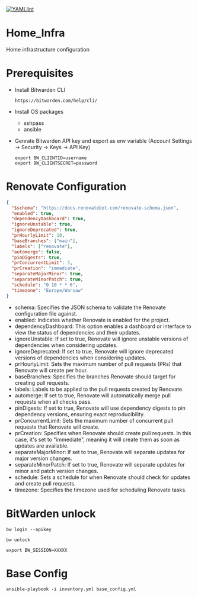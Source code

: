 [![YAMLlint](https://github.com/przemekgorzynski/Home_Infra/actions/workflows/yamllint.yml/badge.svg)](https://github.com/przemekgorzynski/Home_Infra/actions/workflows/yamllint.yml)
# Home_Infra
Home infrastructure configuration

# Prerequisites

- Install Bitwarden CLI

    `https://bitwarden.com/help/cli/`

- Install OS packages
    - sshpass
    - ansible

- Genrate Bitwarden API key and export as env variable (Account Settings -> Security -> Keys -> API Key)
    ```
    export BW_CLIENTID=username
    export BW_CLIENTSECRET=password
    ```

# Renovate Configuration

```json
{
  "$schema": "https://docs.renovatebot.com/renovate-schema.json",
  "enabled": true,
  "dependencyDashboard": true,
  "ignoreUnstable": true,
  "ignoreDeprecated": true,
  "prHourlyLimit": 10,
  "baseBranches": ["main"],
  "labels": ["renovate"],
  "automerge": false,
  "pinDigests": true,
  "prConcurrentLimit": 3,
  "prCreation": "immediate",
  "separateMajorMinor": true,
  "separateMinorPatch": true,
  "schedule": "0 10 * * 6",
  "timezone": "Europe/Warsaw"
}
```

- schema: Specifies the JSON schema to validate the Renovate configuration file against.
- enabled: Indicates whether Renovate is enabled for the project.
- dependencyDashboard: This option enables a dashboard or interface to view the status of dependencies and their updates.
- ignoreUnstable: If set to true, Renovate will ignore unstable versions of dependencies when considering updates.
- ignoreDeprecated: If set to true, Renovate will ignore deprecated versions of dependencies when considering updates.
- prHourlyLimit: Sets the maximum number of pull requests (PRs) that Renovate will create per hour.
- baseBranches: Specifies the branches Renovate should target for creating pull requests.
- labels: Labels to be applied to the pull requests created by Renovate.
- automerge: If set to true, Renovate will automatically merge pull requests when all checks pass.
- pinDigests: If set to true, Renovate will use dependency digests to pin dependency versions, ensuring exact reproducibility.
- prConcurrentLimit: Sets the maximum number of concurrent pull requests that Renovate will create.
- prCreation: Specifies when Renovate should create pull requests. In this case, it's set to "immediate", meaning it will create them as soon as updates are available.
- separateMajorMinor: If set to true, Renovate will separate updates for major version changes.
- separateMinorPatch: If set to true, Renovate will separate updates for minor and patch version changes.
- schedule: Sets a schedule for when Renovate should check for updates and create pull requests. 
- timezone: Specifies the timezone used for scheduling Renovate tasks.

# BitWarden unlock

```
bw login --apikey
```

```
bw unlock
```

```
export BW_SESSION=XXXXX
```

# Base Config

```
ansible-playbook -i inventory.yml base_config.yml 
```

